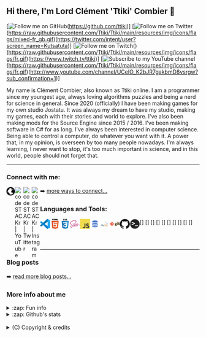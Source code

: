 ## Hi there, I'm Lord Clément 'Ttiki' Combier  👋

[![Follow me on GitHub](https://img.shields.io/github/followers/ttiki?label=Follow%20me%21&style=social)(https://github.com/ttiki)]
[![Follow me on Twitter](https://img.shields.io/twitter/follow/kutsatuta?style=social)(https://raw.githubusercontent.com/Ttiki/Ttiki/main/resources/img/icons/flags/mixed-fr_gb.gif)(https://twitter.com/intent/user?screen_name=Kutsatuta)]
[![Follow me on Twitch()](https://img.shields.io/twitch/status/Ttiki?style=social)(https://raw.githubusercontent.com/Ttiki/Ttiki/main/resources/img/icons/flags/fr.gif)(https://www.twitch.tv/ttiki)]
[![Subscribe to my YouTube channel](https://img.shields.io/youtube/channel/subscribers/UCeIO_K2bJR7gakbmD8vsrgw?style=social)(https://raw.githubusercontent.com/Ttiki/Ttiki/main/resources/img/icons/flags/fr.gif)(http://www.youtube.com/channel/UCeIO_K2bJR7gakbmD8vsrgw?sub_confirmation=1)]



<!--**Ttiki/Ttiki** is a ✨ _special_ ✨ repository because its `README.md` (this file) appears on your GitHub profile.-->

My name is Clément Combier, also known as Ttiki online. I am a programmer since my youngest age, always loving algorithms puzzles and being a nerd for science in general.
Since 2020 (officially) I have been making games for my own studio Jostatu. It was always my dream to have my studio, making my games, each with their stories and world to explore. 
I've also been making mods for the Source Engine since 2015 / 2016. I've been making software in C# for as long.
I've always been interested in computer science. Being able to control a computer, do whatever you want with it. A power that, in my opinion, is overseen by too many people nowadays. 
I'm always learning, I never want to stop, it's too much important in science, and in this world, people should not forget that.

---

### Connect with me:

[<img align="left" alt="ttiki.github.io" width="22px" src="https://raw.githubusercontent.com/iconic/open-iconic/master/svg/globe.svg" />][website]
[<img align="left" alt="codeSTACKr | YouTube" width="22px" src="https://cdn.jsdelivr.net/npm/simple-icons@v3/icons/youtube.svg" />][youtube]
[<img align="left" alt="codeSTACKr | Twitter" width="22px" src="https://cdn.jsdelivr.net/npm/simple-icons@v3/icons/twitter.svg" />][twitter]
[<img align="left" alt="codeSTACKr | Instagram" width="22px" src="https://cdn.jsdelivr.net/npm/simple-icons@v3/icons/instagram.svg" />][instagram]

➡️ [more ways to connect...](https://ttiki.notion.site/c19441f7173749e3a1d5551171e69366?v=b32b95c657434bc38a46fbdd9c1acfa8)
<br/>

### Languages and Tools:

[<img align="left" alt="Visual Studio Code" width="26px" src="https://raw.githubusercontent.com/github/explore/80688e429a7d4ef2fca1e82350fe8e3517d3494d/topics/visual-studio-code/visual-studio-code.png" />]
[<img align="left" alt="HTML5" width="26px" src="https://raw.githubusercontent.com/github/explore/80688e429a7d4ef2fca1e82350fe8e3517d3494d/topics/html/html.png" />]
[<img align="left" alt="CSS3" width="26px" src="https://raw.githubusercontent.com/github/explore/80688e429a7d4ef2fca1e82350fe8e3517d3494d/topics/css/css.png" />]
[<img align="left" alt="Sass" width="26px" src="https://raw.githubusercontent.com/github/explore/80688e429a7d4ef2fca1e82350fe8e3517d3494d/topics/sass/sass.png" />]
[<img align="left" alt="JavaScript" width="26px" src="https://raw.githubusercontent.com/github/explore/80688e429a7d4ef2fca1e82350fe8e3517d3494d/topics/javascript/javascript.png" />]
[<img align="left" alt="SQL" width="26px" src="https://raw.githubusercontent.com/github/explore/80688e429a7d4ef2fca1e82350fe8e3517d3494d/topics/sql/sql.png" />]
[<img align="left" alt="MySQL" width="26px" src="https://raw.githubusercontent.com/github/explore/80688e429a7d4ef2fca1e82350fe8e3517d3494d/topics/mysql/mysql.png" />]
[<img align="left" alt="Git" width="26px" src="https://raw.githubusercontent.com/github/explore/80688e429a7d4ef2fca1e82350fe8e3517d3494d/topics/git/git.png" />]
[<img align="left" alt="GitHub" width="26px" src="https://raw.githubusercontent.com/github/explore/78df643247d429f6cc873026c0622819ad797942/topics/github/github.png" />]
[<img align="left" alt="Terminal" width="26px" src="https://raw.githubusercontent.com/github/explore/80688e429a7d4ef2fca1e82350fe8e3517d3494d/topics/terminal/terminal.png" />]

<br />
<br />

---

### Blog posts
<!-- BLOG-POST-LIST:START -->
<!-- BLOG-POST-LIST:END -->
➡️ [read more blog posts...](https://ttiki-blog.blogspot.com/)

### More info about me

<details>
  <summary>:zap: Fun info</summary>
* 🔭 I’m currently working on Too many project to be listed here
  🌱 I’m currently learning Application development for Android
<!-- 👯 I’m looking to collaborate on ...
- 🤔 I’m looking for help with ...-->
* 💬 Ask me about anything you want about my project or myself
* 📫 How to reach me: [Follow this link! You'll find my social medias board.](https://ttiki.notion.site/c19441f7173749e3a1d5551171e69366?v=b32b95c657434bc38a46fbdd9c1acfa8)
* 😄 Pronouns: Ttiki, El nano, *ptitclemdu64*
* ⚡ Fun fact: I've got a composit / titanium spine and am a lord of SeaLand
</details>

<details>
    <summary>:zap: Github's stats</summary>
[![Les Stats GitHub de Ttiki](https://github-readme-stats.vercel.app/api?username=ttiki&count_private=true&show_icons=true)](https://github.com/Ttiki)
[![Top Langs](https://github-readme-stats.vercel.app/api/top-langs/?username=ttiki&layout=compact)](https://github.com/anuraghazra/github-readme-stats)
</details>

<!-- ### My Steam Profile *(from [SteamDB](https://steamdb.info/calculator/76561198057737254/?cc=eu))*

* **Value:** 4031€ (1232€ with sales)
* **Games owned:** 370
* **Games played:** 284 *(76%)*
* **Hours on record:** 8,024.4h -->

<br/>
<details>
<summary>(C) Copyright & credits</summary>
[FAMFAMFAM Flags icons](http://www.famfamfam.com/lab/icons/flags/)
</details>


[website]: https://ttiki.github.io
[twitter]: https://twitter.com/Kutsatuta
[youtube]: https://www.youtube.com/channel/UCeIO_K2bJR7gakbmD8vsrgw
[instagram]: https://www.instagram.com/ttikiofficial/